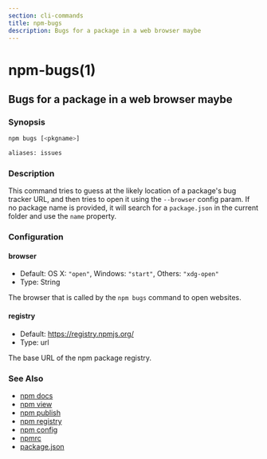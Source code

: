 ```yaml
---
section: cli-commands 
title: npm-bugs
description: Bugs for a package in a web browser maybe
---
```


# npm-bugs(1)

## Bugs for a package in a web browser maybe

### Synopsis
```bash
npm bugs [<pkgname>]

aliases: issues
```

### Description

This command tries to guess at the likely location of a package's
bug tracker URL, and then tries to open it using the `--browser`
config param. If no package name is provided, it will search for
a `package.json` in the current folder and use the `name` property.

### Configuration

#### browser

* Default: OS X: `"open"`, Windows: `"start"`, Others: `"xdg-open"`
* Type: String

The browser that is called by the `npm bugs` command to open websites.

#### registry

* Default: https://registry.npmjs.org/
* Type: url

The base URL of the npm package registry.


### See Also

* [npm docs](/cli-commands/npm-docs)
* [npm view](/cli-commands/npm-view)
* [npm publish](/cli-commands/npm-publish)
* [npm registry](/using-npm/registry)
* [npm config](/cli-commands/npm-config)
* [npmrc](/configuring-npm/npmrc)
* [package.json](/configuring-npm/package-json)
